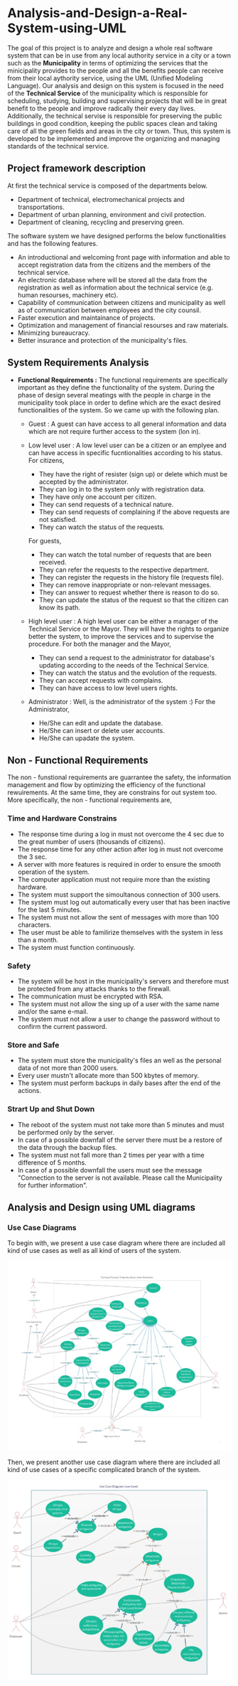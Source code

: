 # Analysis-and-Design-a-Real-System-using-UML
The goal of this project is to analyze and design a whole real software system that can be in use from any local authority service in a city or a town such as the **Municipality** in terms of optimizing the services that the minicipality provides to the people and all the benefits people can receive from their local aythority service, using the UML (Unified Modeling Language). Our analysis and design on this system is focused in the need of the **Technical Service** of the municipality which is responsible for scheduling, studying, building and supervising projects that will be in great benefit to the people and improve radically their every day lives. Additionally, the technical servise is responsible for preserving the public buildings in good condition, keeping the public spaces clean and taking care of all the green fields and areas in the city or town. Thus, this system is developed to be implemented and improve the organizing and managing standards of the technical service.
## Project framework description
At first the technical service is composed of the departments below.
- Department of technical, electromechanical projects and transportations.
- Department of urban planning, environment and civil protection.
- Department of cleaning, recycling and preserving green.  

The software system we have designed performs the below functionalities and has the following features.
- An introductional and welcoming front page with information and able to accept registration data from the citizens and the members of the technical service.
- An electronic database where will be stored all the data from the registration as well as information about the technical service (e.g. human resourses, machinery etc).
- Capability of communication between citizens and municipality as well as of communication between employees and the city counsil.
- Faster execution and maintainance of projects.
- Optimization and management of financial resourses and raw materials.
- Minimizing bureaucracy.
- Better insurance and protection of the municipality's files.
## System Requirements Analysis
- **Functional Requirements :** The functional requirements are specifically important as they define the functionality of the system. During the phase of design several meatings with the people in charge in the municipality took place in order to define which are the exact desired functionalities of the system. So we came up with the following plan.
  - Guest : A guest can have access to all general information and data which are not require further access to the system (lon in).
  - Low level user : A low level user can be a citizen or an emplyee and can have access in specific fucntionalities according to his status. For citizens,
    - They have the right of resister (sign up) or delete which must be accepted by the administrator.
    - They can log in to the system only with registration data.
    - They have only one account per citizen.
    - They can send requests of a technical nature.
    - They can send requests of complaining if the above requests are not satisfied.
    - They can watch the status of the requests.
    
    For guests,
    - They can watch the total number of requests that are been received.
    - They can refer the requests to the respective department.
    - They can register the requests in the history file (requests file).
    - They can remove inappropriate or non-relevant messages.
    - They can answer to request whether there is reason to do so.
    - They can update the status of the request so that the citizen can know its path.
  - High level user : A high level user can be either a manager of the Technical Service or the Mayor. They will have the rights to organize better the system, to improve the services and to supervise the procedure. For both the manager and the Mayor,
    - They can send a request to the administrator for database's updating according to the needs of the Technical Service.
    - They can watch the status and the evolution of the requests.
    - They can accept requests with complains.
    - They can have access to low level users rights.
  - Administrator : Well, is the administrator of the system :) For the Administrator,
    - He/She can edit and update the database.
    - He/She can insert or delete user accounts.
    - He/She can upadate the system.
## Non - Functional Requirements
The non - funstional requirements are guarrantee the safety, the information management and flow by optimizing the efficiency of the functional rewuirements. At the same time, they are constrains for out system too. More specifically, the non - functional requirements are,
### Time and Hardware Constrains
- The response time during a log in must not overcome the 4 sec due to the great number of users (thousands of citizens).
- The response time for any other action after log in must not overcome the 3 sec.
- A server with more features is required in order to ensure the smooth operation of the system.
- The computer application must not require more than the existing hardware.
- The system must support the simoultanous connection of 300 users.
- The system must log out automatically every user that has been inactive for the last 5 minutes.
- The system must not allow the sent of messages with more than 100 characters.
- The user must be able to familirize themselves with the system in less than a month.
- The system must function continuously.
### Safety
- The system will be host in the municipality's servers and therefore must be protected from any attacks thanks to the firewall.
- The communication must be encrypted with RSA.
- The system must not allow the sing up of a user with the same name and/or the same e-mail.
- The system must not allow a user to change the password without to confirm the current password.
### Store and Safe
- The system must store the municipality's files an well as the personal data of not more than 2000 users.
- Every user mustn't allocate more than 500 kbytes of memory.
- The system must perform backups in daily bases after the end of the actions.
### Strart Up and Shut Down
- The reboot of the system must not take more than 5 minutes and must be performed only by the server.
- In case of a possible downfall of the server there must be a restore of the data through the backup files.
- The system must not fall more than 2 times per year with a time difference of 5 months.
- In case of a possible downfall the users must see the message "Connection to the server is not available. Please call the Municipality for further information".
## Analysis and Design using UML diagrams
### Use Case Diagrams
To begin with, we present a use case diagram where there are included all kind of use cases as well as all kind of users of the system.

![Image of the 1st use case diagram](https://github.com/ekaratarakis/Analysis-and-Design-a-Real-System-using-UML/blob/master/UML%20Diagrams/useCaseDiagram1.jpg)

Then, we present another use case diagram where there are included all kind of use cases of a specific complicated branch of the system.

![Image of the 2nd use case diagram](https://github.com/ekaratarakis/Analysis-and-Design-a-Real-System-using-UML/blob/master/UML%20Diagrams/useCaseDaiagram2.jpg)

